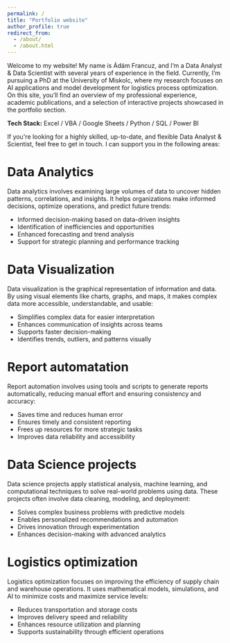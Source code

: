 ```yaml
---
permalink: /
title: "Portfolio website"
author_profile: true
redirect_from: 
  - /about/
  - /about.html
---
```


Welcome to my website! My name is Ádám Francuz, and I’m a Data Analyst & Data Scientist with several years of experience in the field. Currently, I’m pursuing a PhD at the University of Miskolc, where my research focuses on AI applications and model development for logistics process optimization.
On this site, you’ll find an overview of my professional experience, academic publications, and a selection of interactive projects showcased in the portfolio section.

**Tech Stack:** Excel / VBA / Google Sheets / Python / SQL / Power BI

If you're looking for a highly skilled, up-to-date, and flexible Data Analyst & Scientist, feel free to get in touch. I can support you in the following areas:

Data Analytics 
======
Data analytics involves examining large volumes of data to uncover hidden patterns, correlations, and insights. It helps organizations make informed decisions, optimize operations, and predict future trends:

- Informed decision-making based on data-driven insights
- Identification of inefficiencies and opportunities
- Enhanced forecasting and trend analysis
- Support for strategic planning and performance tracking


Data Visualization 
======
Data visualization is the graphical representation of information and data. By using visual elements like charts, graphs, and maps, it makes complex data more accessible, understandable, and usable:

- Simplifies complex data for easier interpretation
- Enhances communication of insights across teams
- Supports faster decision-making
- Identifies trends, outliers, and patterns visually

Report automatation 
======
Report automation involves using tools and scripts to generate reports automatically, reducing manual effort and ensuring consistency and accuracy:

- Saves time and reduces human error
- Ensures timely and consistent reporting
- Frees up resources for more strategic tasks
- Improves data reliability and accessibility


Data Science projects 
======
Data science projects apply statistical analysis, machine learning, and computational techniques to solve real-world problems using data. These projects often involve data cleaning, modeling, and deployment:

- Solves complex business problems with predictive models
- Enables personalized recommendations and automation
- Drives innovation through experimentation
- Enhances decision-making with advanced analytics


Logistics optimization 
======
Logistics optimization focuses on improving the efficiency of supply chain and warehouse operations. It uses mathematical models, simulations, and AI to minimize costs and maximize service levels:

- Reduces transportation and storage costs
- Improves delivery speed and reliability
- Enhances resource utilization and planning
- Supports sustainability through efficient operations
